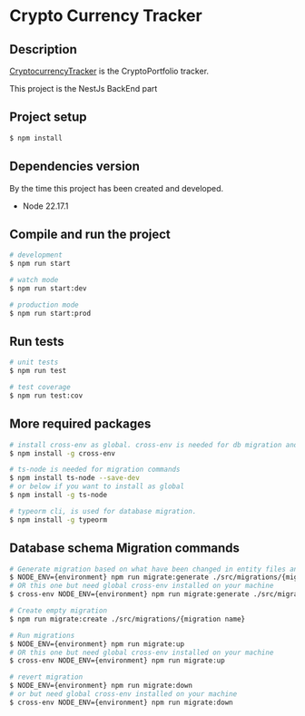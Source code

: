 # Crypto Currency Tracker

## Description

[CryptocurrencyTracker](https://github.com/pigman8857/CryptocurrencyTracker) is the CryptoPortfolio tracker.

This project is the NestJs BackEnd part

## Project setup

```bash
$ npm install
```

## Dependencies version

By the time this project has been created and developed.

- Node 22.17.1

## Compile and run the project

```bash
# development
$ npm run start

# watch mode
$ npm run start:dev

# production mode
$ npm run start:prod
```

## Run tests

```bash
# unit tests
$ npm run test

# test coverage
$ npm run test:cov
```

## More required packages

```bash
# install cross-env as global. cross-env is needed for db migration and running application commands
$ npm install -g cross-env

# ts-node is needed for migration commands
$ npm install ts-node --save-dev
# or below if you want to install as global
$ npm install -g ts-node

# typeorm cli, is used for database migration.
$ npm install -g typeorm
```

## Database schema Migration commands

```bash
# Generate migration based on what have been changed in entity files and Database.
$ NODE_ENV={environment} npm run migrate:generate ./src/migrations/{migration name}
# OR this one but need global cross-env installed on your machine
$ cross-env NODE_ENV={environment} npm run migrate:generate ./src/migrations/{migration name}

# Create empty migration
$ npm run migrate:create ./src/migrations/{migration name}

# Run migrations
$ NODE_ENV={environment} npm run migrate:up
# OR this one but need global cross-env installed on your machine
$ cross-env NODE_ENV={environment} npm run migrate:up

# revert migration
$ NODE_ENV={environment} npm run migrate:down
# or but need global cross-env installed on your machine
$ cross-env NODE_ENV={environment} npm run migrate:down


```

#
